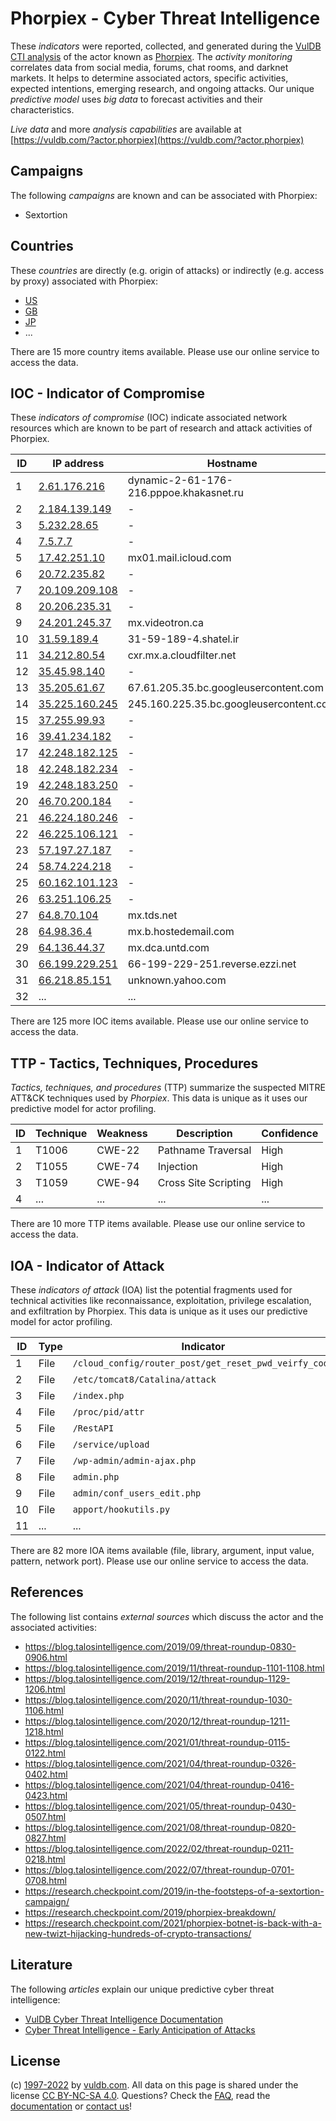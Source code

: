 # Phorpiex - Cyber Threat Intelligence

These _indicators_ were reported, collected, and generated during the [VulDB CTI analysis](https://vuldb.com/?kb.cti) of the actor known as [Phorpiex](https://vuldb.com/?actor.phorpiex). The _activity monitoring_ correlates data from social media, forums, chat rooms, and darknet markets. It helps to determine associated actors, specific activities, expected intentions, emerging research, and ongoing attacks. Our unique _predictive model_ uses _big data_ to forecast activities and their characteristics.

_Live data_ and more _analysis capabilities_ are available at [https://vuldb.com/?actor.phorpiex](https://vuldb.com/?actor.phorpiex)

## Campaigns

The following _campaigns_ are known and can be associated with Phorpiex:

* Sextortion

## Countries

These _countries_ are directly (e.g. origin of attacks) or indirectly (e.g. access by proxy) associated with Phorpiex:

* [US](https://vuldb.com/?country.us)
* [GB](https://vuldb.com/?country.gb)
* [JP](https://vuldb.com/?country.jp)
* ...

There are 15 more country items available. Please use our online service to access the data.

## IOC - Indicator of Compromise

These _indicators of compromise_ (IOC) indicate associated network resources which are known to be part of research and attack activities of Phorpiex.

ID | IP address | Hostname | Campaign | Confidence
-- | ---------- | -------- | -------- | ----------
1 | [2.61.176.216](https://vuldb.com/?ip.2.61.176.216) | dynamic-2-61-176-216.pppoe.khakasnet.ru | - | High
2 | [2.184.139.149](https://vuldb.com/?ip.2.184.139.149) | - | - | High
3 | [5.232.28.65](https://vuldb.com/?ip.5.232.28.65) | - | - | High
4 | [7.5.7.7](https://vuldb.com/?ip.7.5.7.7) | - | - | High
5 | [17.42.251.10](https://vuldb.com/?ip.17.42.251.10) | mx01.mail.icloud.com | - | High
6 | [20.72.235.82](https://vuldb.com/?ip.20.72.235.82) | - | - | High
7 | [20.109.209.108](https://vuldb.com/?ip.20.109.209.108) | - | - | High
8 | [20.206.235.31](https://vuldb.com/?ip.20.206.235.31) | - | - | High
9 | [24.201.245.37](https://vuldb.com/?ip.24.201.245.37) | mx.videotron.ca | - | High
10 | [31.59.189.4](https://vuldb.com/?ip.31.59.189.4) | 31-59-189-4.shatel.ir | - | High
11 | [34.212.80.54](https://vuldb.com/?ip.34.212.80.54) | cxr.mx.a.cloudfilter.net | - | High
12 | [35.45.98.140](https://vuldb.com/?ip.35.45.98.140) | - | - | High
13 | [35.205.61.67](https://vuldb.com/?ip.35.205.61.67) | 67.61.205.35.bc.googleusercontent.com | - | Medium
14 | [35.225.160.245](https://vuldb.com/?ip.35.225.160.245) | 245.160.225.35.bc.googleusercontent.com | - | Medium
15 | [37.255.99.93](https://vuldb.com/?ip.37.255.99.93) | - | - | High
16 | [39.41.234.182](https://vuldb.com/?ip.39.41.234.182) | - | - | High
17 | [42.248.182.125](https://vuldb.com/?ip.42.248.182.125) | - | - | High
18 | [42.248.182.234](https://vuldb.com/?ip.42.248.182.234) | - | - | High
19 | [42.248.183.250](https://vuldb.com/?ip.42.248.183.250) | - | - | High
20 | [46.70.200.184](https://vuldb.com/?ip.46.70.200.184) | - | - | High
21 | [46.224.180.246](https://vuldb.com/?ip.46.224.180.246) | - | - | High
22 | [46.225.106.121](https://vuldb.com/?ip.46.225.106.121) | - | - | High
23 | [57.197.27.187](https://vuldb.com/?ip.57.197.27.187) | - | - | High
24 | [58.74.224.218](https://vuldb.com/?ip.58.74.224.218) | - | - | High
25 | [60.162.101.123](https://vuldb.com/?ip.60.162.101.123) | - | - | High
26 | [63.251.106.25](https://vuldb.com/?ip.63.251.106.25) | - | - | High
27 | [64.8.70.104](https://vuldb.com/?ip.64.8.70.104) | mx.tds.net | - | High
28 | [64.98.36.4](https://vuldb.com/?ip.64.98.36.4) | mx.b.hostedemail.com | - | High
29 | [64.136.44.37](https://vuldb.com/?ip.64.136.44.37) | mx.dca.untd.com | - | High
30 | [66.199.229.251](https://vuldb.com/?ip.66.199.229.251) | 66-199-229-251.reverse.ezzi.net | - | High
31 | [66.218.85.151](https://vuldb.com/?ip.66.218.85.151) | unknown.yahoo.com | - | High
32 | ... | ... | ... | ...

There are 125 more IOC items available. Please use our online service to access the data.

## TTP - Tactics, Techniques, Procedures

_Tactics, techniques, and procedures_ (TTP) summarize the suspected MITRE ATT&CK techniques used by _Phorpiex_. This data is unique as it uses our predictive model for actor profiling.

ID | Technique | Weakness | Description | Confidence
-- | --------- | -------- | ----------- | ----------
1 | T1006 | CWE-22 | Pathname Traversal | High
2 | T1055 | CWE-74 | Injection | High
3 | T1059 | CWE-94 | Cross Site Scripting | High
4 | ... | ... | ... | ...

There are 10 more TTP items available. Please use our online service to access the data.

## IOA - Indicator of Attack

These _indicators of attack_ (IOA) list the potential fragments used for technical activities like reconnaissance, exploitation, privilege escalation, and exfiltration by Phorpiex. This data is unique as it uses our predictive model for actor profiling.

ID | Type | Indicator | Confidence
-- | ---- | --------- | ----------
1 | File | `/cloud_config/router_post/get_reset_pwd_veirfy_code` | High
2 | File | `/etc/tomcat8/Catalina/attack` | High
3 | File | `/index.php` | Medium
4 | File | `/proc/pid/attr` | High
5 | File | `/RestAPI` | Medium
6 | File | `/service/upload` | High
7 | File | `/wp-admin/admin-ajax.php` | High
8 | File | `admin.php` | Medium
9 | File | `admin/conf_users_edit.php` | High
10 | File | `apport/hookutils.py` | High
11 | ... | ... | ...

There are 82 more IOA items available (file, library, argument, input value, pattern, network port). Please use our online service to access the data.

## References

The following list contains _external sources_ which discuss the actor and the associated activities:

* https://blog.talosintelligence.com/2019/09/threat-roundup-0830-0906.html
* https://blog.talosintelligence.com/2019/11/threat-roundup-1101-1108.html
* https://blog.talosintelligence.com/2019/12/threat-roundup-1129-1206.html
* https://blog.talosintelligence.com/2020/11/threat-roundup-1030-1106.html
* https://blog.talosintelligence.com/2020/12/threat-roundup-1211-1218.html
* https://blog.talosintelligence.com/2021/01/threat-roundup-0115-0122.html
* https://blog.talosintelligence.com/2021/04/threat-roundup-0326-0402.html
* https://blog.talosintelligence.com/2021/04/threat-roundup-0416-0423.html
* https://blog.talosintelligence.com/2021/05/threat-roundup-0430-0507.html
* https://blog.talosintelligence.com/2021/08/threat-roundup-0820-0827.html
* https://blog.talosintelligence.com/2022/02/threat-roundup-0211-0218.html
* https://blog.talosintelligence.com/2022/07/threat-roundup-0701-0708.html
* https://research.checkpoint.com/2019/in-the-footsteps-of-a-sextortion-campaign/
* https://research.checkpoint.com/2019/phorpiex-breakdown/
* https://research.checkpoint.com/2021/phorpiex-botnet-is-back-with-a-new-twizt-hijacking-hundreds-of-crypto-transactions/

## Literature

The following _articles_ explain our unique predictive cyber threat intelligence:

* [VulDB Cyber Threat Intelligence Documentation](https://vuldb.com/?kb.cti)
* [Cyber Threat Intelligence - Early Anticipation of Attacks](https://www.scip.ch/en/?labs.20201022)

## License

(c) [1997-2022](https://vuldb.com/?kb.changelog) by [vuldb.com](https://vuldb.com/?kb.about). All data on this page is shared under the license [CC BY-NC-SA 4.0](https://creativecommons.org/licenses/by-nc-sa/4.0/). Questions? Check the [FAQ](https://vuldb.com/?kb.faq), read the [documentation](https://vuldb.com/?kb) or [contact us](https://vuldb.com/?contact)!
